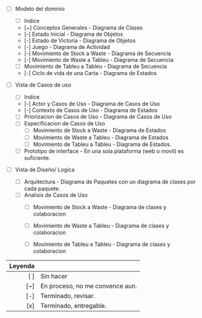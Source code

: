 
- [ ] Modelo del dominio
   - [ ] Indice
   - [~] Conceptos Generales - Diagrama de Clases
   - [-] Estado Inicial - Diagrama de Objetos
   - [-] Estado de Victoria - Diagrama de Objetos
   - [-] Juego - Diagrama de Actividad
   - [-] Movimiento de Stock a Waste - Diagrama de Secuencia
   - [-] Movimiento de Waste a Tableu - Diagrama de Secuencia
   - [ ] Movimiento de Tableu a Tableu - Diagrama de Secuencia
   - [-] Ciclo de vida de una Carta - Diagrama de Estados

- [ ] Vista de Casos de uso
   - [ ] Indice
   - [-] Actor y Casos de Uso - Diagrama de Casos de Uso
   - [-] Contexto de Casos de Uso - Diagrama de Estados
   - [ ] Priorizacion de Casos de Uso - Diagrama de Casos de Uso
   - [ ] Especificacion de Casos de Uso
      - [ ] Movimiento de Stock a Waste - Diagrama de Estados
      - [ ] Movimiento de Waste a Tableu - Diagrama de Estados
      - [ ] Movimiento de Tableu a Tableu - Diagrama de Estados.

   - [ ] Prototipo de interface - En una sola plataforma (web o movil) es suficiente.

- [ ] Vista de Diseño/ Logica
   - [ ] Arquitectura - Diagrama de Paquetes con un diagrama de clases por cada paquete.
   - [ ] Analisis de Casos de Uso
      - [ ] Movimiento de Stock a Waste - Diagrama de clases y colaboracion
      - [ ] Movimiento de Waste a Tableu - Diagrama de clases y colaboracion
      - [ ] Movimiento de Tableu a Tableu - Diagrama de clases y colaboracion




|Leyenda ||
|-------:|:-------------------------------------|
| [ ]    | Sin hacer				|
| [~]    | En proceso, no me convence aun.	|
| [-] 	 | Terminado, revisar.	      		|
| [x] 	 | Terminado, entregable.		|

